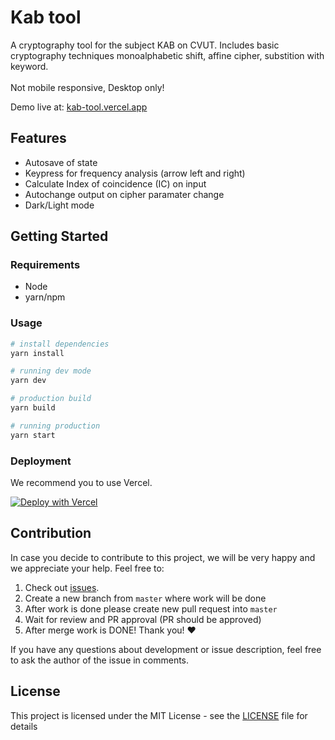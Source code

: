 # Kab tool

A cryptography tool for the subject KAB on CVUT. Includes basic cryptography techniques monoalphabetic shift, affine cipher, substition with keyword.
</br>
</br>
Not mobile responsive, Desktop only!

Demo live at: [kab-tool.vercel.app](https://kab-tool.vercel.app/)

## Features

- Autosave of state
- Keypress for frequency analysis (arrow left and right)
- Calculate Index of coincidence (IC) on input
- Autochange output on cipher paramater change
- Dark/Light mode

## Getting Started

### Requirements

- Node
- yarn/npm

### Usage

```bash
# install dependencies
yarn install

# running dev mode
yarn dev

# production build
yarn build

# running production
yarn start
```

### Deployment

We recommend you to use Vercel.

[![Deploy with Vercel](https://vercel.com/button)](https://vercel.com/new/clone?repository-url=https%3A%2F%2Fgithub.com%2Falexnguyen98%2Fkab-tool)

## Contribution

In case you decide to contribute to this project, we will be very happy and we appreciate your help. Feel free to:

1. Check out [issues](https://github.com/alexnguyen98/kab-tool/issues).
2. Create a new branch from `master` where work will be done
3. After work is done please create new pull request into `master`
4. Wait for review and PR approval (PR should be approved)
5. After merge work is DONE! Thank you! :heart:

If you have any questions about development or issue description, feel free to ask the author of the issue in comments.

## License

This project is licensed under the MIT License - see the [LICENSE](LICENSE) file for details
